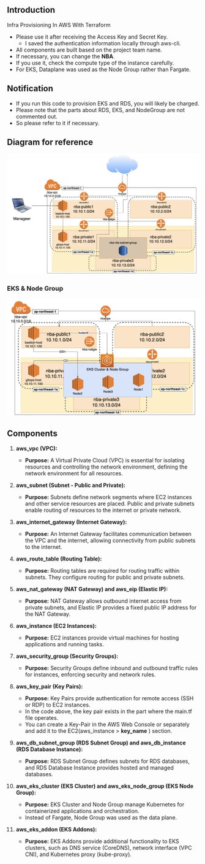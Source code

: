 ## Introduction

Infra Provisioning In AWS With Terraform

- Please use it after receiving the Access Key and Secret Key.
  - I saved the authentication information locally through aws-cli.
- All components are built based on the project team name.
- If necessary, you can change the **NBA**.
- If you use it, check the compute type of the instance carefully.
- For EKS, Dataplane was used as the Node Group rather than Fargate.

## Notification

- If you run this code to provision EKS and RDS, you will likely be charged.
- Please note that the parts about RDS, EKS, and NodeGroup are not commented out.
- So please refer to it if necessary.

## Diagram for reference

![Basic_Diagram](pictures/Basic_Diagram.png)

### EKS & Node Group

![EKS&NodeGroup](pictures/EKS&NodeGroup.png)

## Components

1. **aws_vpc (VPC):**

   - **Purpose:** A Virtual Private Cloud (VPC) is essential for isolating resources and controlling the network environment, defining the network environment for all resources.

2. **aws_subnet (Subnet - Public and Private):**

   - **Purpose:** Subnets define network segments where EC2 instances and other service resources are placed. Public and private subnets enable routing of resources to the internet or private network.

3. **aws_internet_gateway (Internet Gateway):**

   - **Purpose:** An Internet Gateway facilitates communication between the VPC and the internet, allowing connectivity from public subnets to the internet.

4. **aws_route_table (Routing Table):**

   - **Purpose:** Routing tables are required for routing traffic within subnets. They configure routing for public and private subnets.

5. **aws_nat_gateway (NAT Gateway) and aws_eip (Elastic IP):**

   - **Purpose:** NAT Gateway allows outbound internet access from private subnets, and Elastic IP provides a fixed public IP address for the NAT Gateway.

6. **aws_instance (EC2 Instances):**

   - **Purpose:** EC2 instances provide virtual machines for hosting applications and running tasks.

7. **aws_security_group (Security Groups):**

   - **Purpose:** Security Groups define inbound and outbound traffic rules for instances, enforcing security and network rules.

8. **aws_key_pair (Key Pairs):**

   - **Purpose:** Key Pairs provide authentication for remote access (SSH or RDP) to EC2 instances.
   - In the code above, the key pair exists in the part where the main.tf file operates.
   - You can create a Key-Pair in the AWS Web Console or separately and add it to the EC2(aws_instance > **key_name** ) section.

9. **aws_db_subnet_group (RDS Subnet Group) and aws_db_instance (RDS Database Instance):**

   - **Purpose:** RDS Subnet Group defines subnets for RDS databases, and RDS Database Instance provides hosted and managed databases.

10. **aws_eks_cluster (EKS Cluster) and aws_eks_node_group (EKS Node Group):**

    - **Purpose:** EKS Cluster and Node Group manage Kubernetes for containerized applications and orchestration.
    - Instead of Fargate, Node Group was used as the data plane.

11. **aws_eks_addon (EKS Addons):**
    - **Purpose:** EKS Addons provide additional functionality to EKS clusters, such as DNS service (CoreDNS), network interface (VPC CNI), and Kubernetes proxy (kube-proxy).
